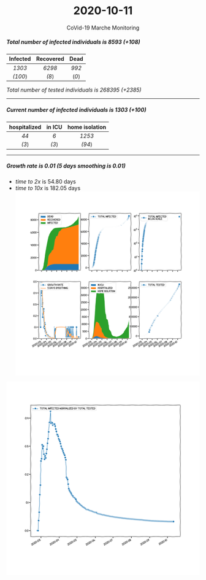 <div align='center'>

# 2020-10-11
CoVid-19 Marche Monitoring
</div>

##### Total number of infected individuals is 8593 (+108)
Infected | Recovered | Dead
:---: | :---: | :---:
*1303* | *6298* | *992*
*(100*) | *(8*) | (*0*)

*Total number of tested individuals is 268395 (+2385)*
***
##### Current number of infected individuals is 1303 (+100)
hospitalized | in ICU | home isolation
:---: | :---: | :---:
*44* |*6* |*1253*
*(3*) |*(3*) |*(94*)
***
##### Growth rate is 0.01 (5 days smoothing is 0.01)
- *time to 2x* is 54.80 days
- *time to 10x* is 182.05 days
![stats][stats]

![infected_normalized][infected_normalized]

[stats]: stats_Marche.png
[infected_normalized]: infected_normalized_Marche.png
